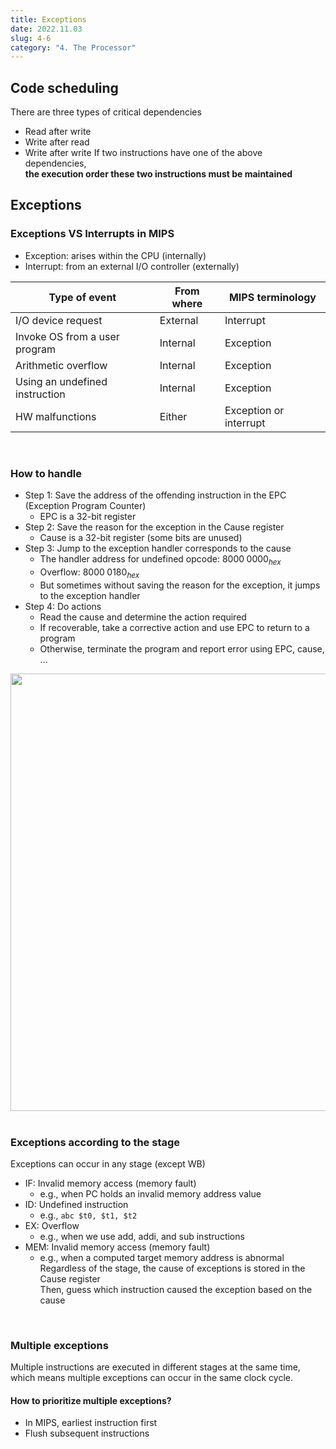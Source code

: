 ```yaml
---
title: Exceptions
date: 2022.11.03
slug: 4-6
category: "4. The Processor"
---
```


## Code scheduling
There are three types of critical dependencies
- Read after write
- Write after read
- Write after write
If two instructions have one of the above dependencies,<br>
**the execution order these two instructions must be maintained**

## Exceptions
### Exceptions VS Interrupts in MIPS
- Exception: arises within the CPU (internally)
- Interrupt: from an external I/O controller (externally)

| Type of event | From where | MIPS terminology |
| ------------- | ---------- | ---------------- |
| I/O device request | External | Interrupt |
| Invoke OS from a user program | Internal | Exception |
| Arithmetic overflow | Internal | Exception |
| Using an undefined instruction | Internal | Exception |
| HW malfunctions | Either | Exception or interrupt |
<br>

### How to handle
- Step 1: Save the address of the offending instruction in the EPC (Exception Program Counter)
    - EPC is a 32-bit register
- Step 2: Save the reason for the exception in the Cause register
    - Cause is a 32-bit register (some bits are unused)
- Step 3: Jump to the exception handler corresponds to the cause
    - The handler address for undefined opcode: $8000\;0000_{hex}$
    - Overflow: $8000\;0180_{hex}$
    - But sometimes without saving the reason for the exception, it jumps to the exception handler
- Step 4: Do actions
    - Read the cause and determine the action required
    - If recoverable, take a corrective action and use EPC to return to a program
    - Otherwise, terminate the program and report error using EPC, cause, ...
<center>
    <img src="/computer-architecture/4-6/01.jpg"  width="700">
</center>
<br>

### Exceptions according to the stage
Exceptions can occur in any stage (except WB)
- IF: Invalid memory access (memory fault)
    - e.g., when PC holds an invalid memory address value
- ID: Undefined instruction
    - e.g., `abc $t0, $t1, $t2`
- EX: Overflow
    - e.g., when we use add, addi, and sub instructions
- MEM: Invalid memory access (memory fault)
    - e.g., when a computed target memory address is abnormal
Regardless of the stage, the cause of exceptions is stored in the Cause register<br>
Then, guess which instruction caused the exception based on the cause
<br>

### Multiple exceptions
Multiple instructions are executed in different stages at the same time, which means multiple exceptions can occur in the same clock cycle.
#### How to prioritize multiple exceptions?
- In MIPS, earliest instruction first
- Flush subsequent instructions

